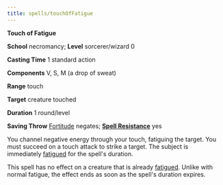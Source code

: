 ```yaml
---
title: spells/touchOfFatigue
---
```

 **Touch of Fatigue**

**School** necromancy; **Level** sorcerer/wizard 0

**Casting Time** 1 standard action

**Components** V, S, M (a drop of sweat)

**Range** touch

**Target** creature touched

**Duration** 1 round/level

**Saving Throw** [Fortitude](../combat#_fortitude) negates; **[Spell Resistance](../glossary#_spell-resistance)** yes

You channel negative energy through your touch, fatiguing the target. You must succeed on a touch attack to strike a target. The subject is immediately [fatigued](../glossary#_fatigued) for the spell's duration.

This spell has no effect on a creature that is already [fatigued](../glossary#_fatigued). Unlike with normal fatigue, the effect ends as soon as the spell's duration expires.

